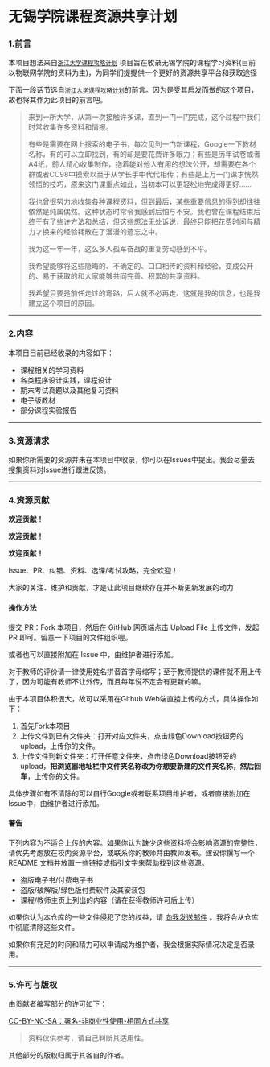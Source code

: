 # 无锡学院课程资源共享计划

### 1.前言

本项目想法来自[`浙江大学课程攻略计划`](https://github.com/QSCTech/zju-icicles) 项目旨在收录无锡学院的课程学习资料(目前以物联网学院的资料为主)，为同学们提提供一个更好的资源共享平台和获取途径

下面一段话节选自[`浙江大学课程攻略计划`](https://github.com/QSCTech/zju-icicles)的前言。因为是受其启发而做的这个项目，故也将其作为此项目的前言吧。

> 来到一所大学，从第一次接触许多课，直到一门一门完成，这个过程中我们时常收集许多资料和情报。
>
> 有些是需要在网上搜索的电子书，每次见到一门新课程，Google一下教材名称，有的可以立即找到，有的却是要花费许多眼力；有些是历年试卷或者A4纸，前人精心收集制作，抱着能对他人有用的想法公开，却需要在各个群或者CC98中摸索以至于从学长手中代代相传；有些是上万一门课才恍然领悟的技巧，原来这门课重点如此，当初本可以更轻松地完成得更好......
>
> 我也曾很努力地收集各种课程资料，但到最后，某些重要信息的得到却往往依然是纯属偶然。这种状态时常令我感到后怕与不安。我也曾在课程结束后终于有了些许方法和总结，但这些想法无处诉说，最终只能把花费时间与精力才换来的经验耗散在了漫漫的遗忘之中。
>
> 我为这一年一年，这么多人孤军奋战的重复劳动感到不平。
>
> 我希望能够将这些隐晦的、不确定的、口口相传的资料和经验，变成公开的、易于获取的和大家能够共同完善、积累的共享资料。
>
> 我希望只要是前任走过的弯路，后人就不必再走、这就是我的信念，也是我建立这个项目的原因。

------

### 2.内容

本项目目前已经收录的内容如下：

- 课程相关的学习资料
- 各类程序设计实践，课程设计
- 期末考试真题以及其他复习资料
- 电子版教材
- 部分课程实验报告

------

### 3.资源请求

如果你所需要的资源并未在本项目中收录，你可以在Issues中提出。我会尽量去搜集资料对Issue进行跟进反馈。

------

### 4.资源贡献

**欢迎贡献！**

**欢迎贡献！**

**欢迎贡献！**

Issue、PR、纠错、资料、选课/考试攻略，完全欢迎！

大家的关注、维护和贡献，才是让此项目继续存在并不断更新发展的动力

#### 操作方法

提交 PR：Fork 本项目，然后在 GitHub 网页端点击 Upload File 上传文件，发起 PR 即可。留意一下项目的文件组织喔。

或者也可以直接附加在 Issue 中，由维护者进行添加。

对于教师的评价请一律使用姓名拼音首字母缩写；至于教师提供的课件就不用上传了，因为可能有教师不让外传，而且每年说不定会有更新的嘛。

由于本项目体积很大，故可以采用在Github Web端直接上传的方式，具体操作如下：

1. 首先Fork本项目
2. 上传文件到已有文件夹：打开对应文件夹，点击绿色Download按钮旁的upload，上传你的文件。
3. 上传文件到新文件夹：打开任意文件夹，点击绿色Download按钮旁的upload，**把浏览器地址栏中文件夹名称改为你想要新建的文件夹名称，然后回车**，上传你的文件。

具体步骤如有不清除的可以自行Google或者联系项目维护者，或者直接附加在Issue中，由维护者进行添加。

#### 警告

下列内容为不适合上传的内容。如果你认为缺少这些资料将会影响资源的完整性，请优先考虑放在校内资源平台，或联系你的教师并由教师发布。建议你撰写一个 README 文档并放置一些链接或指引文字来帮助找到这些资源。

- 盗版电子书/付费电子书
- 盗版/破解版/绿色版付费软件及其安装包
- 课程/教师主页上列出的内容（请在获得教师许可后上传）

如果你认为本仓库的一些文件侵犯了您的权益，请 [向我发送邮件](mailto:z3227333600@gmail.com) 。我将会从仓库中彻底清除这些文件。

如果你有充足的时间和精力可以申请成为维护者，我会根据实际情况决定是否录用。

------

### 5.许可与版权

由贡献者编写部分的许可如下：

[CC-BY-NC-SA：署名-非商业性使用-相同方式共享](https://creativecommons.org/licenses/by-nc-sa/4.0/deed.zh)

> 资料仅供参考，请自己判断其适用性。

其他部分的版权归属于其各自的作者。
